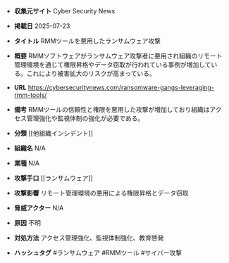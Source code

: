 - **収集元サイト**
Cyber Security News

- **掲載日**
2025-07-23

- **タイトル**
RMMツールを悪用したランサムウェア攻撃

- **概要**
RMMソフトウェアがランサムウェア攻撃者に悪用され組織のリモート管理環境を通じて権限昇格やデータ窃取が行われている事例が増加している。これにより被害拡大のリスクが高まっている。

- **URL**
https://cybersecuritynews.com/ransomware-gangs-leveraging-rmm-tools/

- **備考**
RMMツールの信頼性と権限を悪用した攻撃が増加しており組織はアクセス管理強化や監視体制の強化が必要である。

- **分類**
[[他組織インシデント]]

- **組織名**
N/A

- **業種**
N/A

- **攻撃手口**
[[ランサムウェア]]

- **攻撃影響**
リモート管理環境の悪用による権限昇格とデータ窃取

- **脅威アクター**
N/A

- **原因**
不明

- **対処方法**
アクセス管理強化、監視体制強化、教育啓発

- **ハッシュタグ**
#ランサムウェア #RMMツール #サイバー攻撃
